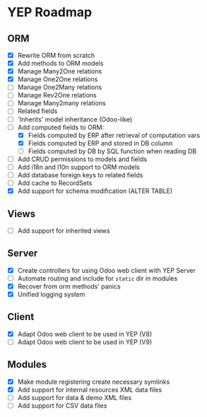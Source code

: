 YEP Roadmap
===========

ORM
---
- [X] Rewrite ORM from scratch
- [X] Add methods to ORM models
- [X] Manage Many2One relations
- [X] Manage One2One relations
- [ ] Manage One2Many relations
- [ ] Manage Rev2One relations
- [ ] Manage Many2many relations
- [ ] Related fields
- [ ] 'Inherits' model inheritance (Odoo-like)
- [ ] Add computed fields to ORM:
    - [X] Fields computed by ERP after retrieval of computation vars
    - [X] Fields computed by ERP and stored in DB column
    - [ ] Fields computed by DB by SQL function when reading DB
- [ ] Add CRUD permissions to models and fields
- [ ] Add i18n and l10n support to ORM models
- [ ] Add database foreign keys to related fields
- [ ] Add cache to RecordSets
- [X] Add support for schema modification (ALTER TABLE)

Views
-----
- [ ] Add support for inherited views

Server
------
- [X] Create controllers for using Odoo web client with YEP Server
- [ ] Automate routing and include for `static` dir in modules
- [X] Recover from orm methods' panics
- [X] Unified logging system

Client
------
- [X] Adapt Odoo web client to be used in YEP (V8)
- [ ] Adapt Odoo web client to be used in YEP (V9)

Modules
-------
- [X] Make module registering create necessary symlinks
- [X] Add support for internal resources XML data files
- [ ] Add support for data & demo XML files
- [ ] Add support for CSV data files
